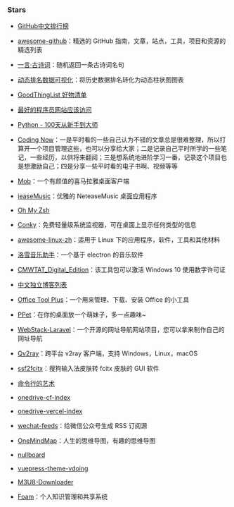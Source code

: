 ### Stars

- [GitHub中文排行榜](https://github.com/kon9chunkit/GitHub-Chinese-Top-Charts)

- [awesome-github](https://github.com/AntBranch/awesome-github)：精选的 GitHub 指南，文章，站点，工具，项目和资源的精选列表

- [一言·古诗词](https://github.com/xenv/gushici)：随机返回一条古诗词名句

- [动态排名数据可视化](https://github.com/Jannchie/Historical-ranking-data-visualization-based-on-d3.js)：将历史数据排名转化为动态柱状图图表

- [GoodThingList 好物清单](https://github.com/cnfeat/GoodThingList)

- [最好的程序员网站应该访问](https://github.com/sdmg15/Best-websites-a-programmer-should-visit)

- [Python - 100天从新手到大师](https://github.com/jackfrued/Python-100-Days)

- [Coding Now](https://github.com/josonle/Coding-Now)：一是平时看的一些自己认为不错的文章总是很难整理，所以打算开一个项目管理这些，也可以分享给大家；二是记录自己平时所学的一些笔记，一些经历，以供将来翻阅；三是想系统地进阶学习一番，记录这个项目也是想激励自己；四是分享一些平时看的电子书啊、视频等等

- [Mob](https://github.com/zenghongtu/Mob)：一个有颜值的喜马拉雅桌面客户端

- [ieaseMusic](https://github.com/trazyn/ieaseMusic)：优雅的 NeteaseMusic 桌面应用程序

- [Oh My Zsh](https://github.com/ohmyzsh/ohmyzsh)

- [Conky](https://github.com/brndnmtthws/conky)：免费轻量级系统监视器，可在桌面上显示任何类型的信息

- [awesome-linux-zh](https://github.com/cdoco/awesome-linux-zh)：适用于 Linux 下的应用程序，软件，工具和其他材料

- [洛雪音乐助手](https://github.com/lyswhut/lx-music-desktop)：一个基于 electron 的音乐软件

- [CMWTAT_Digital_Edition](https://github.com/TGSAN/CMWTAT_Digital_Edition)：该工具包可以激活 Windows 10 使用数字许可证

- [中文独立博客列表](https://github.com/timqian/chinese-independent-blogs)

- [Office Tool Plus](https://github.com/YerongAI/Office-Tool)：一个用来管理、下载、安装 Office 的小工具

- [PPet](https://github.com/zenghongtu/PPet)：在你的桌面放一个萌妹子，多一点趣味~

- [WebStack-Laravel](https://github.com/hui-ho/WebStack-Laravel)：一个开源的网址导航网站项目，您可以拿来制作自己的网址导航

- [Qv2ray](https://github.com/Qv2ray/Qv2ray)：跨平台 v2ray 客户端，支持 Windows，Linux，macOS

- [ssf2fcitx](https://github.com/pp710680429/ssf2fcitx)：搜狗输入法皮肤转 fcitx 皮肤的 GUI 软件

- [命令行的艺术](https://github.com/jlevy/the-art-of-command-line/blob/master/README-zh.md)

- [onedrive-cf-index](https://github.com/spencerwooo/onedrive-cf-index)

- [onedrive-vercel-index](https://github.com/spencerwooo/onedrive-vercel-index)

- [wechat-feeds](https://github.com/hellodword/wechat-feeds)：给微信公众号生成 RSS 订阅源

- [OneMindMap](https://github.com/iHTCboy/OneMindMap)：人生的思维导图，有趣的思维导图

- [nullboard](https://github.com/apankrat/nullboard)

- [vuepress-theme-vdoing](https://github.com/xugaoyi/vuepress-theme-vdoing)

- [M3U8-Downloader](https://github.com/HeiSir2014/M3U8-Downloader/)

- [Foam](https://github.com/foambubble/foam)：个人知识管理和共享系统